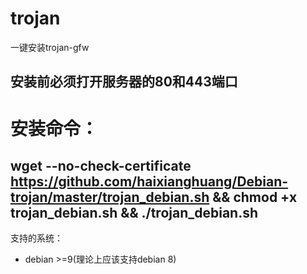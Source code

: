 ﻿# trojan
一键安装trojan-gfw
## 安装前必须打开服务器的80和443端口

# 安装命令：
wget --no-check-certificate https://github.com/haixianghuang/Debian-trojan/master/trojan_debian.sh && chmod +x trojan_debian.sh && ./trojan_debian.sh
---
支持的系统：
- debian >=9(理论上应该支持debian 8)



